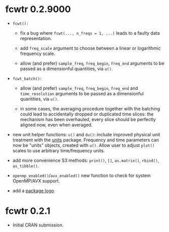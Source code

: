 # fcwtr 0.2.9000

-   `fcwt():`

    -   fix a bug where `fcwt(..., n_freqs = 1, ...)` leads to a faulty data representation.

    -   add `freq_scale` argument to choose between a linear or logarithmic frequency scale.

    -   allow (and prefer) `sample_freq`, `freq_begin`, `freq_end` arguments to be passed as a dimensionful quantities, via `u()`.

-   `fcwt_batch()`:

    -   allow (and prefer) `sample_freq`, `freq_begin`, `freq_end` and `time_resolution` arguments to be passed as a dimensionful quantities, via `u()`.

    -   in some cases, the averaging procedure together with the batching could lead to accidentally dropped or duplicated time slices: the mechanism has been overhauled, every slice should be perfectly aligned now, even when averaged.

-   new unit helper functions: `u()` and `du()`: include improved physical unit treatment with the [units](https://r-quantities.github.io/units/) package. Frequency and time parameters can now be "units" objects, created with `u()`. Allow user to adjust `plot()` scales to use arbitrary time/frequency units.

-   add more convenience S3 methods: `print()`, `[]`, `as.matrix()`, `rbind()`, `as_tibble()`.

-   `openmp_enabled()`/`avx_enabled()` new function to check for system OpenMP/AVX support.

-   add a [package logo](https://lschneiderbauer.github.io/fCWTr/logo.svg)

# fcwtr 0.2.1

-   Initial CRAN submission.
